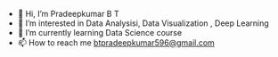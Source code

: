 - 👋 Hi, I’m Pradeepkumar B T
- 👀 I’m interested in Data Analysisi, Data Visualization , Deep Learning
- 🌱 I’m currently learning Data Science course
- 📫 How to reach me btpradeepkumar596@gmail.com

<!---
pradeepkumar596/pradeepkumar596 is a ✨ special ✨ repository because its `README.md` (this file) appears on your GitHub profile.
You can click the Preview link to take a look at your changes.
--->
